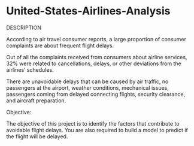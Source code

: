 # United-States-Airlines-Analysis

DESCRIPTION

According to air travel consumer reports, a large proportion of consumer complaints are about frequent flight delays.

Out of all the complaints received from consumers about airline services, 32% were related to cancellations, delays, or other deviations from the airlines’ schedules.

There are unavoidable delays that can be caused by air traffic, no passengers at the airport, weather conditions, mechanical issues, passengers coming from delayed connecting flights, security clearance, and aircraft preparation.

Objective:

The objective of this project is to identify the factors that contribute to avoidable flight delays. You are also required to build a model to predict if the flight will be delayed.
